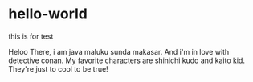 # hello-world
this is for test


Heloo There,
i am java maluku sunda makasar.
And i'm in love with detective conan. My favorite characters are shinichi kudo and kaito kid.
They're just to cool to be true!

